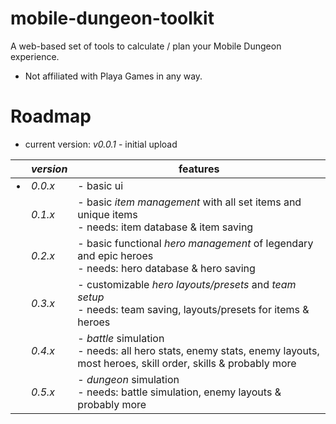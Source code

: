 # mobile-dungeon-toolkit

A web-based set of tools to calculate / plan your Mobile Dungeon experience.

- Not affiliated with Playa Games in any way.

# Roadmap

- current version: *v0.0.1* - initial upload

|     | *version* | features                                                                                                                        |
| --- | --------- | ------------------------------------------------------------------------------------------------------------------------------- |
|  •  | *0.0.x*   | - basic ui                                                                                                                      |
|     | *0.1.x*   | - basic *item management* with all set items and unique items<br> - needs: item database & item saving                          |
|     | *0.2.x*   | - basic functional *hero management* of legendary and epic heroes<br> - needs: hero database & hero saving                      |
|     | *0.3.x*   | - customizable *hero layouts/presets* and *team setup*<br> - needs: team saving, layouts/presets for items & heroes             |
|     | *0.4.x*   | - *battle* simulation<br> - needs: all hero stats, enemy stats, enemy layouts, most heroes, skill order, skills & probably more |
|     | *0.5.x*   | - *dungeon* simulation<br> - needs: battle simulation, enemy layouts & probably more                                            |
